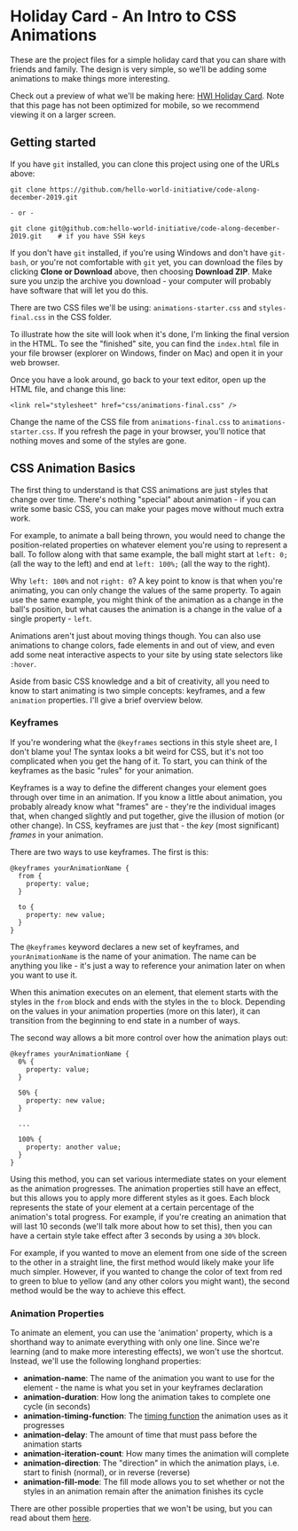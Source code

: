 # Holiday Card - An Intro to CSS Animations

These are the project files for a simple holiday card that you can share with friends and family. The design is very simple, so we'll be adding some animations to make things more interesting.

Check out a preview of what we'll be making here: [HWI Holiday Card](https://hello-world-initiative.github.io/code-along-december-2019/). Note that this page has not been optimized for mobile, so we recommend viewing it on a larger screen.

## Getting started

If you have `git` installed, you can clone this project using one of the URLs above:

```
git clone https://github.com/hello-world-initiative/code-along-december-2019.git

- or -

git clone git@github.com:hello-world-initiative/code-along-december-2019.git    # if you have SSH keys
```

If you don't have `git` installed, if you're using Windows and don't have `git-bash`, or you're not comfortable with `git` yet, you can download the files by clicking **Clone or Download** above, then choosing **Download ZIP**. Make sure you unzip the archive you download - your computer will probably have software that will let you do this.

There are two CSS files we'll be using: `animations-starter.css` and `styles-final.css` in the CSS folder.

To illustrate how the site will look when it's done, I'm linking the final version in the HTML. To see the "finished" site, you can find the `index.html` file in your file browser (explorer on Windows, finder on Mac) and open it in your web browser.

Once you have a look around, go back to your text editor, open up the HTML file, and change this line:

```
<link rel="stylesheet" href="css/animations-final.css" />
```

Change the name of the CSS file from `animations-final.css` to `animations-starter.css`. If you refresh the page in your browser, you'll notice that nothing moves and some of the styles are gone.

## CSS Animation Basics

The first thing to understand is that CSS animations are just styles that change over time. There's nothing "special" about animation - if you can write some basic CSS, you can make your pages move without much extra work.

For example, to animate a ball being thrown, you would need to change the position-related properties on whatever element you're using to represent a ball. To follow along with that same example, the ball might start at `left: 0;` (all the way to the left) and end at `left: 100%;` (all the way to the right).

Why `left: 100%` and not `right: 0`? A key point to know is that when you're animating, you can only change the values of the same property. To again use the same example, you might think of the animation as a change in the ball's position, but what causes the animation is a change in the value of a single property - `left`.

Animations aren't just about moving things though. You can also use animations to change colors, fade elements in and out of view, and even add some neat interactive aspects to your site by using state selectors like `:hover`.

Aside from basic CSS knowledge and a bit of creativity, all you need to know to start animating is two simple concepts: keyframes, and a few `animation` properties. I'll give a brief overview below.

### Keyframes

If you're wondering what the `@keyframes` sections in this style sheet are, I don't blame you! The syntax looks a bit weird for CSS, but it's not too complicated when you get the hang of it. To start, you can think of the keyframes as the basic "rules" for your animation.

Keyframes is a way to define the different changes your element goes through over time in an animation. If you know a little about animation, you probably already know what "frames" are - they're the individual images that, when changed slightly and put together, give the illusion of motion (or other change). In CSS, keyframes are just that - the _key_ (most significant) _frames_ in your animation.

There are two ways to use keyframes. The first is this:

```
@keyframes yourAnimationName {
  from {
    property: value;
  }

  to {
    property: new value;
  }
}
```

The `@keyframes` keyword declares a new set of keyframes, and `yourAnimationName` is the name of your animation. The name can be anything you like - it's just a way to reference your animation later on when you want to use it.

When this animation executes on an element, that element starts with the styles in the `from` block and ends with the styles in the `to` block. Depending on the values in your animation properties (more on this later), it can transition from the beginning to end state in a number of ways.

The second way allows a bit more control over how the animation plays out:

```
@keyframes yourAnimationName {
  0% {
    property: value;
  }

  50% {
    property: new value;
  }

  ...

  100% {
    property: another value;
  }
}
```

Using this method, you can set various intermediate states on your element as the animation progresses. The animation properties still have an effect, but this allows you to apply more different styles as it goes. Each block represents the state of your element at a certain percentage of the animation's total progress. For example, if you're creating an animation that will last 10 seconds (we'll talk more about how to set this), then you can have a certain style take effect after 3 seconds by using a `30%` block.

For example, if you wanted to move an element from one side of the screen to the other in a straight line, the first method would likely make your life much simpler. However, if you wanted to change the color of text from red to green to blue to yellow (and any other colors you might want), the second method would be the way to achieve this effect.

### Animation Properties

To animate an element, you can use the 'animation' property, which is a shorthand way to animate everything with only one line. Since we're learning (and to make more interesting effects), we won't use the shortcut. Instead, we'll use the following longhand properties:

- **animation-name**: The name of the animation you want to use for the element - the name is what you set in your keyframes declaration
- **animation-duration**: How long the animation takes to complete one cycle (in seconds)
- **animation-timing-function**: The [timing function](https://developer.mozilla.org/en-US/docs/Web/CSS/animation-timing-function) the animation uses as it progresses
- **animation-delay**: The amount of time that must pass before the animation starts
- **animation-iteration-count**: How many times the animation will complete
- **animation-direction**: The "direction" in which the animation plays, i.e. start to finish (normal), or in reverse (reverse)
- **animation-fill-mode**: The fill mode allows you to set whether or not the styles in an animation remain after the animation finishes its cycle

There are other possible properties that we won't be using, but you can read about them [here](https://developer.mozilla.org/en-US/docs/Web/CSS/animation).

